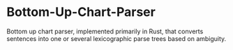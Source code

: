 # Bottom-Up-Chart-Parser
Bottom up chart parser, implemented primarily in Rust, that converts sentences into one or several lexicographic parse trees based on ambiguity.
